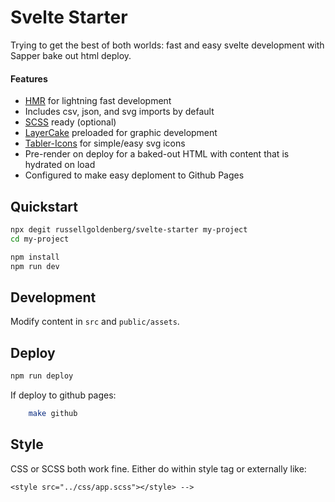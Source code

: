 # Svelte Starter

Trying to get the best of both worlds: fast and easy svelte development with Sapper bake out html deploy.

#### Features

- [HMR](https://github.com/rixo/svelte-hmr) for lightning fast development
- Includes csv, json, and svg imports by default
- [SCSS](https://sass-lang.com/) ready (optional)
- [LayerCake](https://layercake.graphics/) preloaded for graphic development
- [Tabler-Icons](https://github.com/tabler/tabler-icons) for simple/easy svg icons
- Pre-render on deploy for a baked-out HTML with content that is hydrated on load
- Configured to make easy deploment to Github Pages

## Quickstart

```bash
npx degit russellgoldenberg/svelte-starter my-project
cd my-project

npm install
npm run dev
```

## Development

Modify content in `src` and `public/assets`.

## Deploy

```bash
npm run deploy
```

If deploy to github pages:

```bash
	make github
```

## Style

CSS or SCSS both work fine. Either do within style tag or externally like:

`<style src="../css/app.scss"></style> -->`
